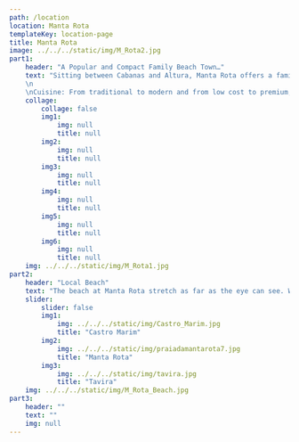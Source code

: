 ```yaml
---
path: /location
location: Manta Rota
templateKey: location-page
title: Manta Rota
image: ../../../static/img/M_Rota2.jpg
part1: 
    header: "A Popular and Compact Family Beach Town…"
    text: "Sitting between Cabanas and Altura, Manta Rota offers a family atmosphere within a low rise, uncommercialised setting. Tremendous expansive golden sands, backed by impressive dunes, have deservedly been awarded the Blue Flag accolade, while an ample sprinkling of cafes, bars, restaurants and mini-markets provide for all needs. With all this on offer, it’s easy to see why Manta Rota is a firm favourite for the Portuguese, who surely know a thing or two about great beach destinations! In the summer months, there are activities at the beach as well as market stalls and open-air entertainments in the evening, whilst out of season, Manta Rota is a charming and laid-back destination! Manta Rota is the ideal place to experience a typical Portuguese holiday, with only the beach for company during the day.
    \n
    \nCuisine: From traditional to modern and from low cost to premium, all tastes and pockets are catered for with fresh flavoursome seafood being the star attraction on many a menu."
    collage:
        collage: false
        img1: 
            img: null
            title: null
        img2: 
            img: null
            title: null
        img3: 
            img: null
            title: null
        img4: 
            img: null
            title: null
        img5: 
            img: null
            title: null
        img6: 
            img: null
            title: null
    img: ../../../static/img/M_Rota1.jpg
part2:
    header: "Local Beach"
    text: "The beach at Manta Rota stretch as far as the eye can see. With excellent facilities, easy access, car parking, sunbeds and parasols all available, then a day at the beach is assured in fine style! Amenities on offer include sunbeds, shade, and some water sports in high season. For those who enjoy walking, the coastline is long and easy to navigate with the neighbouring resorts of Praia Verde and Monte Gordo all within around 30 minutes walk."
    slider:
        slider: false
        img1: 
            img: ../../../static/img/Castro_Marim.jpg
            title: "Castro Marim"
        img2: 
            img: ../../../static/img/praiadamantarota7.jpg
            title: "Manta Rota"
        img3: 
            img: ../../../static/img/tavira.jpg
            title: "Tavira"
    img: ../../../static/img/M_Rota_Beach.jpg
part3:
    header: ""
    text: ""
    img: null
---
```

